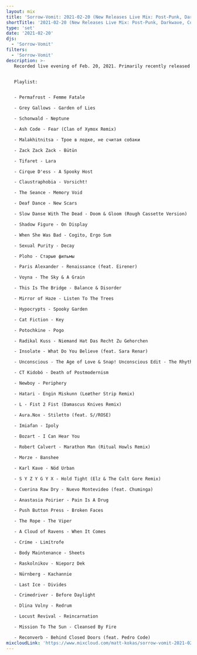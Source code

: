 ```yaml
---
layout: mix
title: 'Sorrow-Vomit: 2021-02-20 (New Releases Live Mix: Post-Punk, Darkwave, Cold, Synth, Goth, EBM...)'
shortTitle: '2021-02-20 (New Releases Live Mix: Post-Punk, Darkwave, Cold, Synth, Goth, EBM...)'
type: 'set'
date: '2021-02-20'
djs:
  - 'Sorrow-Vomit'
filters:
  - 'Sorrow-Vomit'
description: >-
   Recorded live evening of Feb. 20, 2021. Primarily recently released material with a few filler tracks off prior Feb/Jan 2021 releases previously unplayed on prior mixes posted here in the genres of Post-Punk, Darkwave, Coldwave, Minimal / Dark Synth, EBM / Dark Techno crossover, Gothic, Synthpop, etc.


   Playlist:


   - Permafrost - Femme Fatale

   - Grey Gallows - Garden of Lies

   - Schonwald - Neptune

   - Ash Code - Fear (Clan of Xymox Remix)

   - Malakhitnitsa - Трое в лодке, не считая собаки

   - Zack Zack Zack - Bütün

   - Tifaret - Lara

   - Cirque D'ess - A Spooky Host

   - Claustraphobia - Vorsicht!

   - The Seance - Memory Void

   - Deaf Dance - New Scars

   - Slow Danse With The Dead - Doom & Gloom (Rough Cassette Version)

   - Shadow Figure - On Display

   - When She Was Bad - Cogito, Ergo Sum

   - Sexual Purity - Decay

   - Ploho - Старые фильмы

   - Paris Alexander - Renaissance (feat. Eirener)

   - Voyna - The Sky & A Grain

   - This Is The Bridge - Balance & Disorder

   - Mirror of Haze - Listen To The Trees

   - Hypocrypts - Spooky Garden

   - Cat Fiction - Key

   - Potochkine - Pogo

   - Radikal Kuss - Niemand Hat Das Recht Zu Gehorchen

   - Insolate - What Do You Believe (feat. Sara Renar)

   - Unconscious - The Age of Love & Snap! Unconscious Edit - The Rhythm of Love

   - CT Kidobó - Death of Postmodernism

   - Newboy - Periphery

   - Hatari - Engin Miskunn (Leæther Strip Remix)

   - L - Fist 2 Fist (Damascus Knives Remix)

   - Aura.Nox - Stiletto (feat. S//ROSE)

   - Imiafan - Ipoly
   
   - Bozart - I Can Hear You

   - Robert Calvert - Marathon Man (Ritual Howls Remix)

   - Morze - Banshee

   - Karl Kave - Nöd Urban

   - S Y Z Y G Y X - Hold Tight (Elz & The Cult Gore Remix)

   - Cuerina Raw Dry - Nuevo Montevideo (feat. Chuminga)

   - Anastasia Poirier - Pain Is A Drug

   - Push Button Press - Broken Faces

   - The Rope - The Viper

   - A Cloud of Ravens - When It Comes

   - Críme - Limítrofe

   - Body Maintenance - Sheets

   - Raskolnikov - Nieporz Dek

   - Nürnberg - Kachannie

   - Last Ice - Divides

   - Crimedriver - Before Daylight

   - Dlina Volny - Redrum

   - Locust Revival - Reincarnation

   - Mission To The Sun - Cleansed By Fire

   - Reconverb - Behind Closed Doors (feat. Pedro Code)
mixcloudLink: 'https://www.mixcloud.com/matt-kokas/sorrow-vomit-2021-02-20-new-releases-live-mix-post-punk-darkwave-cold-synth-goth-ebm'
---
```

